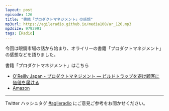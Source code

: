 ```yaml
---
layout: post
episode: 126
title: "書籍「プロダクトマネジメント」の感想"
mp3url: https://agileradio.github.io/media100/ar_126.mp3
mp3size: 9792991
tags: [Radio]
---
```


今回は眼鏡市場の話から始まり、オライリーの書籍「プロダクトマネジメント」の感想などを語りました。

書籍「プロダクトマネジメント」はこちら

- [O'Reilly Japan - プロダクトマネジメント
 ― ビルドトラップを避け顧客に価値を届ける](https://www.oreilly.co.jp/books/9784873119250/)
- [Amazon](https://www.amazon.co.jp/dp/4873119251)

---  
  
Twitter ハッシュタグ [#agileradio](https://twitter.com/intent/tweet?hashtags=agileradio) にご意見ご参考をお聞かせください。  
